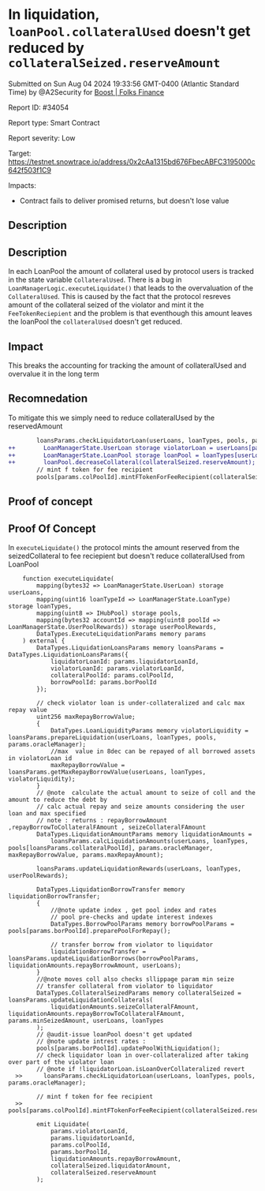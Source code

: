 
# In liquidation, `loanPool.collateralUsed` doesn't get reduced by `collateralSeized.reserveAmount`

Submitted on Sun Aug 04 2024 19:33:56 GMT-0400 (Atlantic Standard Time) by @A2Security for [Boost | Folks Finance](https://immunefi.com/bounty/folksfinance-boost/)

Report ID: #34054

Report type: Smart Contract

Report severity: Low

Target: https://testnet.snowtrace.io/address/0x2cAa1315bd676FbecABFC3195000c642f503f1C9

Impacts:
- Contract fails to deliver promised returns, but doesn't lose value

## Description
## Description
In each LoanPool the amount of collateral used by protocol users is tracked in the state variable `CollateralUsed`. There is a bug in `LoanManagerLogic.executeLiquidate()` that leads to the overvaluation of the `CollateralUsed`. This is caused by the fact that the protocol resreves amount of the collateral seized of the violator and mint it the `FeeTokenReciepient` and the problem is that eventhough this amount leaves the loanPool the `collateralUsed` doesn't get reduced.

## Impact
This breaks the accounting for tracking the amount of collateralUsed and overvalue it in the long term



## Recomnedation
To mitigate this we simply need to reduce collateralUsed by the reservedAmount
```diff
        loansParams.checkLiquidatorLoan(userLoans, loanTypes, pools, params.oracleManager);
++        LoanManagerState.UserLoan storage violatorLoan = userLoans[params.violatorLoanId];
++        LoanManagerState.LoanPool storage loanPool = loanTypes[userLoan.loanTypeId].pools[params.colPoolId];
++        loanPool.decreaseCollateral(collateralSeized.reserveAmount);
        // mint f token for fee recipient
        pools[params.colPoolId].mintFTokenForFeeRecipient(collateralSeized.reserveAmount);
```

        
## Proof of concept
## Proof Of Concept
In `executeLiquidate()` the protocol mints the amount reserved from the seizedCollateral to fee reciepient but doesn't reduce collateralUsed from LoanPool
```solidity
    function executeLiquidate(
        mapping(bytes32 => LoanManagerState.UserLoan) storage userLoans,
        mapping(uint16 loanTypeId => LoanManagerState.LoanType) storage loanTypes,
        mapping(uint8 => IHubPool) storage pools,
        mapping(bytes32 accountId => mapping(uint8 poolId => LoanManagerState.UserPoolRewards)) storage userPoolRewards,
        DataTypes.ExecuteLiquidationParams memory params
    ) external {
        DataTypes.LiquidationLoansParams memory loansParams = DataTypes.LiquidationLoansParams({
            liquidatorLoanId: params.liquidatorLoanId,
            violatorLoanId: params.violatorLoanId,
            collateralPoolId: params.colPoolId,
            borrowPoolId: params.borPoolId
        });

        // check violator loan is under-collateralized and calc max repay value
        uint256 maxRepayBorrowValue;
        {
            DataTypes.LoanLiquidityParams memory violatorLiquidity = loansParams.prepareLiquidation(userLoans, loanTypes, pools, params.oracleManager);
            //max  value in 8dec can be repayed of all borrowed assets in violatorLoan id
            maxRepayBorrowValue = loansParams.getMaxRepayBorrowValue(userLoans, loanTypes, violatorLiquidity);
        }
        // @note  calculate the actual amount to seize of coll and the amount to reduce the debt by
        // calc actual repay and seize amounts considering the user loan and max specified
        // note : returns : repayBorrowAmount ,repayBorrowToCollateralFAmount , seizeCollateralFAmount
        DataTypes.LiquidationAmountParams memory liquidationAmounts =
            loansParams.calcLiquidationAmounts(userLoans, loanTypes, pools[loansParams.collateralPoolId], params.oracleManager, maxRepayBorrowValue, params.maxRepayAmount);

        loansParams.updateLiquidationRewards(userLoans, loanTypes, userPoolRewards);

        DataTypes.LiquidationBorrowTransfer memory liquidationBorrowTransfer;
        {
            //@note update index , get pool index and rates
            // pool pre-checks and update interest indexes
            DataTypes.BorrowPoolParams memory borrowPoolParams = pools[params.borPoolId].preparePoolForRepay();

            // transfer borrow from violator to liquidator
            liquidationBorrowTransfer = loansParams.updateLiquidationBorrows(borrowPoolParams, liquidationAmounts.repayBorrowAmount, userLoans);
        }
        //@note moves coll also checks sllippage param min seize
        // transfer collateral from violator to liquidator
        DataTypes.CollateralSeizedParams memory collateralSeized = loansParams.updateLiquidationCollaterals(
            liquidationAmounts.seizeCollateralFAmount, liquidationAmounts.repayBorrowToCollateralFAmount, params.minSeizedAmount, userLoans, loanTypes
        );
        // @audit-issue loanPool doesn't get updated
        // @note update intrest rates :
        pools[params.borPoolId].updatePoolWithLiquidation();
        // check liquidator loan in over-collateralized after taking over part of the violator loan
        // @note if !liquidatorLoan.isLoanOverCollateralized revert
  >>      loansParams.checkLiquidatorLoan(userLoans, loanTypes, pools, params.oracleManager);

        // mint f token for fee recipient
  >>      pools[params.colPoolId].mintFTokenForFeeRecipient(collateralSeized.reserveAmount);

        emit Liquidate(
            params.violatorLoanId,
            params.liquidatorLoanId,
            params.colPoolId,
            params.borPoolId,
            liquidationAmounts.repayBorrowAmount,
            collateralSeized.liquidatorAmount,
            collateralSeized.reserveAmount
        );
```